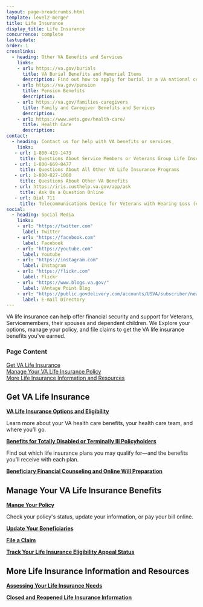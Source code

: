```yaml
---
layout: page-breadcrumbs.html
template: level2-merger
title: Life Insurance
display_title: Life Insurance
concurrence: complete
lastupdate:
order: 1
crosslinks:
  - heading: Other VA Benefits and Services
    links:
    - url: https://va.gov/burials
      title: VA Burial Benefits and Memorial Items
      description: Find out how to apply for burial in a VA national cemetery, plan a burial for a family member, and request memorial items.
    - url: https://va.gov/pension
      title: Pension Benefits
      description: 
    - url: https://va.gov/families-caregivers
      title: Family and Caregiver Benefits and Services
      description:
    - url: https://www.vets.gov/health-care/
      title: Health Care
      description:
contact:
  - heading: Contact us for help with VA benefits or services
    links:
   - url: 1-800-419-1473
     title: Questions About Service Members or Veterans Group Life Insurance
   - url: 1-800-669-8477
     title: Questions About All Other VA Life Insurance Programs
   - url: 1-800-827-1000
     title: Questions About Other VA Benefits
   - url: https://iris.custhelp.va.gov/app/ask
     title: Ask Us a Question Online
   - url: Dial 711
     title: Telecommunications Device for Veterans with Hearing Loss (called TDD or TTY)
social:
  - heading: Social Media
    links:
    - url: "https://twitter.com"
      label: Twitter
    - url: "https://facebook.com"
      label: Facebook
    - url: "https://youtube.com"
      label: Youtube
    - url: "https://instagram.com"
      label: Instagram
    - url: "https://flickr.com"
      label: Flickr
    - url: "https://www.blogs.va.gov/"
      label: VAntage Point Blog
    - url: "https://public.govdelivery.com/accounts/USVA/subscriber/new/"
      label: E-mail Directory
---
```

<p class="va-introtext">
VA life insurance can help offer financial security and support for Veterans, Servicemembers, their spouses and dependent children. We Explore your options, manage your policy, and file claims to get the VA life insurance benefits you've earned.</p>

<h3 class="highlight">Page Content</h3>

[Get VA Life Insurance](#get)<br>
[Manage Your VA Life Insurance Policy](#manage)<br>
[More Life Insurance Information and Resources](#more)<br>

<section id="get" class="merger-majorlinks">

  <h2 class="highlight">Get VA Life Insurance</h2>

  <div class="link">
    <a href="https://vets.gov/life-insurance/options-and-eligibility/"><b>VA Life Insurance Options and Eligibility</b></a>
    <p>Learn more about your VA health care benefits, your health care team, and where you’ll go.</p>
  </div>

  <div class="link">
    <a href="https://vets.gov/life-insurance/disabled-and-terminally-ill/"><b>Benefits for Totally Disabled or Terminally Ill Policyholders</b></a>
    <p>Find out which life insurance plans you may qualify for—and the benefits you’ll receive with each plan.
  </div>

  <div class="link">
    <a href="https://benefits.va.gov/insurance/bfcs.asp"><b>Beneficiary Financial Counseling and Online Will Preparation</b></a>
    <p></p>
  </div>

</section>

<section id="manage" class="merger-majorlinks">

  <h2 class='highlight'>Manage Your VA Life Insurance Benefits</h2>

  <div class="link">
    <a href="https://www.vets.gov/life-insurance/manage-your-policy/"><b>Mange Your Policy</b></a>
    <p>Check your policy's status, update your information, or pay your bill online.</p>
    </div>

  <div class="link">
    <a href="https://benefits.va.gov/INSURANCE/updatebene.asp"><b>Update Your Beneficiaries</b></a>
    <p></p>
  </div>

  <div class="link">
    <a href="https://benefits.va.gov/INSURANCE/sglivgli.asp"><b>File a Claim</b></a>
    <p></p>
  </div>

  <div class="link">
    <a href="https://www.ebenefits.va.gov/ebenefits/about/feature?feature=compensation-claim-appeal-status"><b>Track Your Life Insurance Eligibility Appeal Status</b></a>
    <p></p>
  </div>

</section>

<section id="more" class="merger-majorlinks">

  <h2 class='highlight'>More Life Insurance Information and Resources</h2>

  <div class="link">
    <a href="https://benefits.va.gov/insurance/lifeins101.asp"><b>Assessing Your Life Insurance Needs</b></a>
    <p></p>
  </div>

  <div class="link">
    <a href="https://"><b>Closed and Reopened Life Insurance Information</b></a>
    <p></p>
  </div>

</section>
